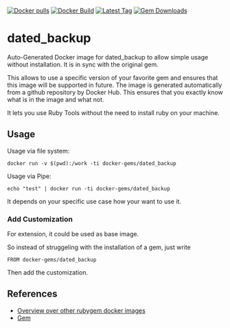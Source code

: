 [![Docker pulls](https://img.shields.io/docker/pulls/rubygem/dated_backup.svg)](https://hub.docker.com/r/rubygem/dated_backup/)
[![Docker Build](https://img.shields.io/docker/automated/rubygem/dated_backup.svg)](https://hub.docker.com/r/rubygem/dated_backup/)
[![Latest Tag](https://img.shields.io/github/tag/docker-rubygem/dated_backup.svg)](https://hub.docker.com/r/rubygem/dated_backup/)
[![Gem Downloads](https://img.shields.io/gem/dt/dated_backup.svg)](https://rubygems.org/gems/dated_backup/)
# dated_backup

Auto-Generated Docker image for dated_backup to allow simple usage without installation.
It is in sync with the original gem.

This allows to use a specific version of your favorite gem and ensures that this image will be supported in future.
The image is generated automatically from a github repository by Docker Hub.
This ensures that you exactly know what is in the image and what not.

It lets you use Ruby Tools without the need to install ruby on your machine.

## Usage

Usage via file system:

`docker run -v $(pwd):/work -ti docker-gems/dated_backup`

Usage via Pipe:

`echo "test" | docker run -ti docker-gems/dated_backup`

It depends on your specific use case how your want to use it.

### Add Customization

For extension, it could be used as base image.

So instead of struggeling with the installation of a gem, just write

`FROM docker-gems/dated_backup`

Then add the customization.

## References

 - [Overview over other rubygem docker images](https://github.com/thinkbot/docker-rubygem)
 - [Gem](https://rubygems.org/gems/dated_backup/)
